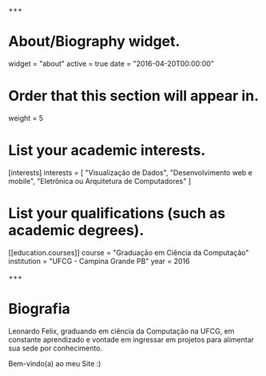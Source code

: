 +++
# About/Biography widget.
widget = "about"
active = true
date = "2016-04-20T00:00:00"

# Order that this section will appear in.
weight = 5

# List your academic interests.
[interests]
  interests = [
    "Visualização de Dados",
    "Desenvolvimento web e mobile",
    "Eletrônica ou Arquitetura de Computadores"
  ]

# List your qualifications (such as academic degrees).
[[education.courses]]
  course = "Graduação em Ciência da Computação"
  institution = "UFCG - Campina Grande PB"
  year = 2016

+++

# Biografia

Leonardo Felix, graduando em ciência da Computação na UFCG, em constante aprendizado e vontade em ingressar em projetos para alimentar sua sede por conhecimento.

Bem-vindo(a) ao meu Site :)
